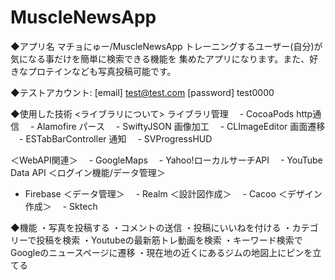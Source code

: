 # MuscleNewsApp

◆アプリ名
マチョにゅー/MuscleNewsApp
トレーニングするユーザー(自分)が気になる事だけを簡単に検索できる機能を
集めたアプリになります。また、好きなプロテインなども写真投稿可能です。

◆テストアカウント:
[email] test@test.com
[password] test0000

◆使用した技術
<ライブラリについて>
ライブラリ管理
　- CocoaPods
http通信
　- Alamofire
パース
　- SwiftyJSON
画像加工
　- CLImageEditor
画面遷移
　- ESTabBarController
通知
　- SVProgressHUD

＜WebAPI関連＞
　- GoogleMaps
　- Yahoo!ローカルサーチAPI
　- YouTube Data API
＜ログイン機能/データ管理＞
  - Firebase
＜データ管理＞
　- Realm
＜設計図作成＞
　- Cacoo
＜デザイン作成＞
　- Sktech

◆機能
・写真を投稿する
・コメントの送信
・投稿にいいねを付ける
・カテゴリーで投稿を検索
・Youtubeの最新筋トレ動画を検索
・キーワード検索でGoogleのニュースページに遷移
・現在地の近くにあるジムの地図上にピンを立てる
